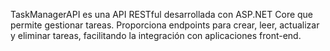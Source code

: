 TaskManagerAPI es una API RESTful desarrollada con ASP.NET Core que permite gestionar tareas. Proporciona endpoints para crear, leer, actualizar y eliminar tareas, facilitando la integración con aplicaciones front-end.
